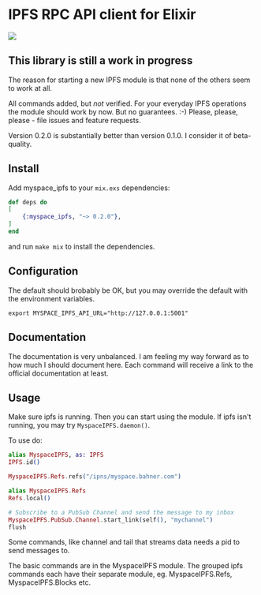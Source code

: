 # IPFS RPC API client for Elixir

![](https://ipfs.io/ipfs/QmQJ68PFMDdAsgCZvA1UVzzn18asVcf7HVvCDgpjiSCAse)

## This library is still a work in progress

The reason for starting a new IPFS module is that none of the others seem to work at all.

All commands added, but *not* verified. For your everyday IPFS operations the module should work by now. But no guarantees. :-) Please, please, please - file issues and feature requests.

Version 0.2.0 is substantially better than version 0.1.0. I consider it of beta-quality.

## Install

Add myspace_ipfs to your `mix.exs` dependencies:
```elixir
def deps do
[
    {:myspace_ipfs, "~> 0.2.0"},
]
end
```

and run `make mix` to install the dependencies.

## Configuration

The default should brobably be OK, but you may override the default with the environment variables.

```
export MYSPACE_IPFS_API_URL="http://127.0.0.1:5001"
```

## Documentation
The documentation is very unbalanced. I am feeling my way forward as to how much I should document here. Each command will receive a link to the official documentation at least.

## Usage
Make sure ipfs is running. Then you can start using the module. If ipfs isn't running, you may try `MyspaceIPFS.daemon()`.

To use do:
```elixir
alias MyspaceIPFS, as: IPFS
IPFS.id()

MyspaceIPFS.Refs.refs("/ipns/myspace.bahner.com")

alias MyspaceIPFS.Refs
Refs.local()

# Subscribe to a PubSub Channel and send the message to my inbox
MyspaceIPFS.PubSub.Channel.start_link(self(), "mychannel")
flush
```
Some commands, like channel and tail that streams data needs a pid to send messages to. 

The basic commands are in the MyspaceIPFS module. The grouped ipfs commands each have their separate module, eg. MyspaceIPFS.Refs, MyspaceIPFS.Blocks etc.


